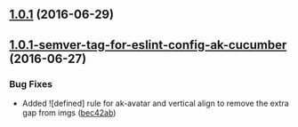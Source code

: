 <a name="1.0.1"></a>
## [1.0.1](https://aui-team-bot/https://bitbucket.org/atlassian/atlaskit-spike/compare/1.0.1-semver-tag-for-eslint-config-ak-cucumber...v1.0.1) (2016-06-29)



<a name="1.0.1-semver-tag-for-eslint-config-ak-cucumber"></a>
## [1.0.1-semver-tag-for-eslint-config-ak-cucumber](https://aui-team-bot/https://bitbucket.org/atlassian/atlaskit-spike/compare/bec42ab...1.0.1-semver-tag-for-eslint-config-ak-cucumber) (2016-06-27)


### Bug Fixes

* Added ![defined] rule for ak-avatar and vertical align to remove the extra gap from imgs ([bec42ab](https://aui-team-bot/https://bitbucket.org/atlassian/atlaskit-spike/commits/bec42ab))



